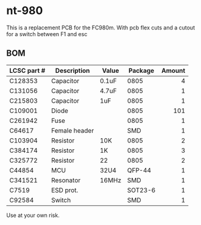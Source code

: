 # nt-980

This is a replacement PCB for the FC980m. With pcb flex cuts and a cutout for a switch between F1 and esc

## BOM

| LCSC part # | Description   | Value | Package | Amount |
| ----------- | ------------- | ----- | ------- | -----: |
| C128353     | Capacitor     | 0.1uF | 0805    |      4 |
| C131056     | Capacitor     | 4.7uF | 0805    |      1 |
| C215803     | Capacitor     | 1uF   | 0805    |      1 |
| C109001     | Diode         |       | 0805    |    101 |
| C261942     | Fuse          |       | 0805    |      1 |
| C64617      | Female header |       | SMD     |      1 |
| C103904     | Resistor      | 10K   | 0805    |      2 |
| C384174     | Resistor      | 1K    | 0805    |      3 |
| C325772     | Resistor      | 22    | 0805    |      2 |
| C44854      | MCU           | 32U4  | QFP-44  |      1 |
| C341521     | Resonator     | 16MHz | SMD     |      1 |
| C7519       | ESD prot.     |       | SOT23-6 |      1 |
| C92584      | Switch        |       | SMD     |      1 |

Use at your own risk.
